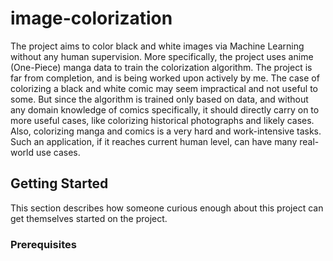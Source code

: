 # image-colorization

The project aims to color black and white images via Machine Learning without any human supervision. More specifically, 
the project uses anime (One-Piece) manga data to train the colorization algorithm. The project is far from completion, 
and is being worked upon actively by me. The case of colorizing a black and white comic may seem impractical and not useful 
to some. But since the algorithm is trained only based on data, and without any domain knowledge of comics specifically, it
should directly carry on to more useful cases, like colorizing historical photographs and likely cases. Also, colorizing manga 
and comics is a very hard and work-intensive tasks. Such an application, if it reaches current human level, can have many real-world
use cases.

## Getting Started

This section describes how someone curious enough about this project can get themselves started on the project.

### Prerequisites

